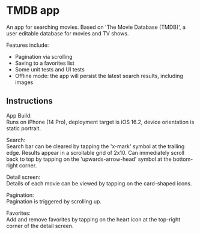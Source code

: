 # TMDB app

An app for searching movies. Based on 'The Movie Database (TMDB)', a user editable database for movies and TV shows.

Features include:
- Pagination via scrolling
- Saving to a favorites list
- Some unit tests and UI tests
- Offline mode: the app will persist the latest search results, including images


## Instructions

App Build:  
Runs on iPhone (14 Pro), deployment target is iOS 16.2, device orientation is static portrait.

Search:  
Search bar can be cleared by tapping the 'x-mark' symbol at the trailing edge.
Results appear in a scrollable grid of 2x10. 
Can immediately scroll back to top by tapping on the 'upwards-arrow-head' symbol at the bottom-right corner. 

Detail screen:  
Details of each movie can be viewed by tapping on the card-shaped icons.

Pagination:  
Pagination is triggered by scrolling up.

Favorites:  
Add and remove favorites by tapping on the heart icon at the top-right corner of the detail screen.

